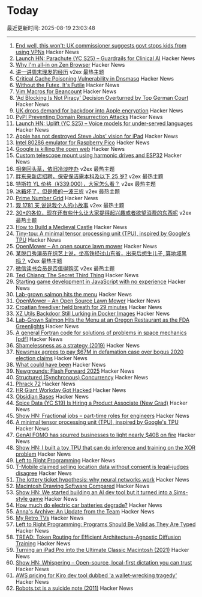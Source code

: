 # Today

最近更新时间: 2025-08-19 23:03:48

--- 
1. [End well, this won't: UK commissioner suggests govt stops kids from using VPNs](https://www.theregister.com/2025/08/19/uk_commissioner_suggests_govt_stop/) Hacker News
2. [Launch HN: Parachute (YC S25) – Guardrails for Clinical AI](https://news.ycombinator.com/item?id=44952246) Hacker News
3. [Why I'm all-in on Zen Browser](https://werd.io/why-im-all-in-on-zen-browser/) Hacker News
4. [讲一讲周末理发的经历](https://www.v2ex.com/t/1153360) v2ex 最热主题
5. [Critical Cache Poisoning Vulnerability in Dnsmasq](https://lists.thekelleys.org.uk/pipermail/dnsmasq-discuss/2025q3/018288.html) Hacker News
6. [Without the Futex, It's Futile](https://h4x0r.org/futex/) Hacker News
7. [Vim Macros for Beancount](https://tangled.sh/@adam.tngl.sh/vim-beancounting) Hacker News
8. ['Ad Blocking Is Not Piracy' Decision Overturned by Top German Court](https://torrentfreak.com/ad-blocking-is-not-piracy-decision-overturned-by-top-german-court-250819/) Hacker News
9. [UK drops demand for backdoor into Apple encryption](https://www.theverge.com/news/761240/uk-apple-us-encryption-back-door-demands-dropped) Hacker News
10. [PyPI Preventing Domain Resurrection Attacks](https://blog.pypi.org/posts/2025-08-18-preventing-domain-resurrections/) Hacker News
11. [Launch HN: Uplift (YC S25) – Voice models for under-served languages](https://news.ycombinator.com/item?id=44950661) Hacker News
12. [Apple has not destroyed Steve Jobs' vision for iPad](https://victorwynne.com/vision-for-ipad/) Hacker News
13. [Intel 80286 emulator for Raspberry Pico](https://github.com/xrip/pico-286) Hacker News
14. [Google is killing the open web](https://wok.oblomov.eu/tecnologia/google-killing-open-web/) Hacker News
15. [Custom telescope mount using harmonic drives and ESP32](https://www.svendewaerhert.com/blog/telescope-mount/) Hacker News
16. [相亲回头草，依旧冷淡咋办](https://www.v2ex.com/t/1153426) v2ex 最热主题
17. [胖东来新店招聘，保安保洁需本科及以下 25 岁?](https://www.v2ex.com/t/1153359) v2ex 最热主题
18. [特斯拉 YL 价格（¥339,000），大家怎么看？](https://www.v2ex.com/t/1153352) v2ex 最热主题
19. [冰箱坏了，但是修的一波三折](https://www.v2ex.com/t/1153340) v2ex 最热主题
20. [Prime Number Grid](https://susam.net/primegrid.html) Hacker News
21. [观 1781 天,说说我个人的小故事](https://www.v2ex.com/t/1153375) v2ex 最热主题
22. [30+的各位，现在还有些什么让大家提得起兴趣或者欲望消费的东西呢](https://www.v2ex.com/t/1153371) v2ex 最热主题
23. [How to Build a Medieval Castle](https://archaeology.org/issues/september-october-2025/features/how-to-build-a-medieval-castle/) Hacker News
24. [Tiny-tpu: A minimal tensor processing unit (TPU), inspired by Google's TPU](https://github.com/tiny-tpu-v2/tiny-tpu) Hacker News
25. [OpenMower – An open source lawn mower](https://github.com/ClemensElflein/OpenMower) Hacker News
26. [某脱口秀演员在综艺上说，坐高铁经过山东省，出来后想生儿子, 算地域黑吗？](https://www.v2ex.com/t/1153339) v2ex 最热主题
27. [微信读书会员是否值得购买](https://www.v2ex.com/t/1153337) v2ex 最热主题
28. [Ted Chiang: The Secret Third Thing](https://linch.substack.com/p/ted-chiang-review) Hacker News
29. [Starting game development in JavaScript with no experience](https://jslegenddev.substack.com/p/how-to-start-making-games-in-javascript) Hacker News
30. [Lab-grown salmon hits the menu](https://www.smithsonianmag.com/smart-news/lab-grown-salmon-hits-the-menu-at-an-oregon-restaurant-as-the-fda-greenlights-the-cell-cultured-product-180986769/) Hacker News
31. [OpenMower – An Open Source Lawn Mower](https://github.com/ClemensElflein/OpenMower) Hacker News
32. [Croatian freediver held breath for 29 minutes](https://divernet.com/scuba-news/freediving/how-croatian-freediver-held-breath-for-29-minutes/) Hacker News
33. [XZ Utils Backdoor Still Lurking in Docker Images](https://www.binarly.io/blog/persistent-risk-xz-utils-backdoor-still-lurking-in-docker-images) Hacker News
34. [Lab-Grown Salmon Hits the Menu at an Oregon Restaurant as the FDA Greenlights](https://www.smithsonianmag.com/smart-news/lab-grown-salmon-hits-the-menu-at-an-oregon-restaurant-as-the-fda-greenlights-the-cell-cultured-product-180986769/) Hacker News
35. [A general Fortran code for solutions of problems in space mechanics [pdf]](https://jonathanadams.pro/blog-articles/Nasa-Fortran-Code-1963.pdf) Hacker News
36. [Shamelessness as a strategy (2019)](https://nadia.xyz/shameless) Hacker News
37. [Newsmax agrees to pay $67M in defamation case over bogus 2020 election claims](https://apnews.com/article/dominion-voting-newsmax-defamation-trump-2020-3b2366dfdae3a8432afe822bf14fe1ef) Hacker News
38. [What could have been](https://coppolaemilio.com/entries/what-could-have-been/) Hacker News
39. [Newgrounds: Flash Forward 2025](https://www.newgrounds.com/bbs/topic/1542140) Hacker News
40. [Structured (Synchronous) Concurrency](https://fsantanna.github.io/sc.html) Hacker News
41. [Phrack 72](https://phrack.org/issues/72/1) Hacker News
42. [HR Giant Workday Got Hacked](https://gizmodo.com/hr-giant-workday-got-hacked-2000644474) Hacker News
43. [Obsidian Bases](https://help.obsidian.md/bases) Hacker News
44. [Spice Data (YC S19) Is Hiring a Product Associate (New Grad)](https://www.ycombinator.com/companies/spice-data/jobs/RJz1peY-product-associate-new-grad) Hacker News
45. [Show HN: Fractional jobs – part-time roles for engineers](https://www.fractionaljobs.io) Hacker News
46. [A minimal tensor processing unit (TPU), inspired by Google's TPU](https://github.com/tiny-tpu-v2/tiny-tpu) Hacker News
47. [GenAI FOMO has spurred businesses to light nearly $40B on fire](https://www.theregister.com/2025/08/18/generative_ai_zero_return_95_percent/) Hacker News
48. [Show HN: I built a toy TPU that can do inference and training on the XOR problem](https://www.tinytpu.com) Hacker News
49. [Left to Right Programming](https://graic.net/p/left-to-right-programming) Hacker News
50. [T-Mobile claimed selling location data without consent is legal–judges disagree](https://arstechnica.com/tech-policy/2025/08/t-mobile-claimed-selling-location-data-without-consent-is-legal-judges-disagree/) Hacker News
51. [The lottery ticket hypothesis: why neural networks work](https://nearlyright.com/how-ai-researchers-accidentally-discovered-that-everything-they-thought-about-learning-was-wrong/) Hacker News
52. [Macintosh Drawing Software Compared](https://blog.gingerbeardman.com/2021/04/24/macintosh-drawing-software-compared/) Hacker News
53. [Show HN: We started building an AI dev tool but it turned into a Sims-style game](https://www.youtube.com/watch?v=sRPnX_f2V_c) Hacker News
54. [How much do electric car batteries degrade?](https://www.sustainabilitybynumbers.com/p/electric-car-battery-degradation) Hacker News
55. [Anna's Archive: An Update from the Team](https://annas-archive.org/blog/an-update-from-the-team.html) Hacker News
56. [My Retro TVs](https://www.myretrotvs.com/) Hacker News
57. [Left to Right Programming: Programs Should Be Valid as They Are Typed](https://graic.net/p/left-to-right-programming) Hacker News
58. [TREAD: Token Routing for Efficient Architecture-Agnostic Diffusion Training](https://arxiv.org/abs/2501.04765) Hacker News
59. [Turning an iPad Pro into the Ultimate Classic Macintosh (2021)](https://blog.gingerbeardman.com/2021/04/17/turning-an-ipad-pro-into-the-ultimate-classic-macintosh/) Hacker News
60. [Show HN: Whispering – Open-source, local-first dictation you can trust](https://github.com/epicenter-so/epicenter/tree/main/apps/whispering) Hacker News
61. [AWS pricing for Kiro dev tool dubbed 'a wallet-wrecking tragedy'](https://www.theregister.com/2025/08/18/aws_updated_kiro_pricing/) Hacker News
62. [Robots.txt is a suicide note (2011)](https://wiki.archiveteam.org/index.php/Robots.txt) Hacker News
